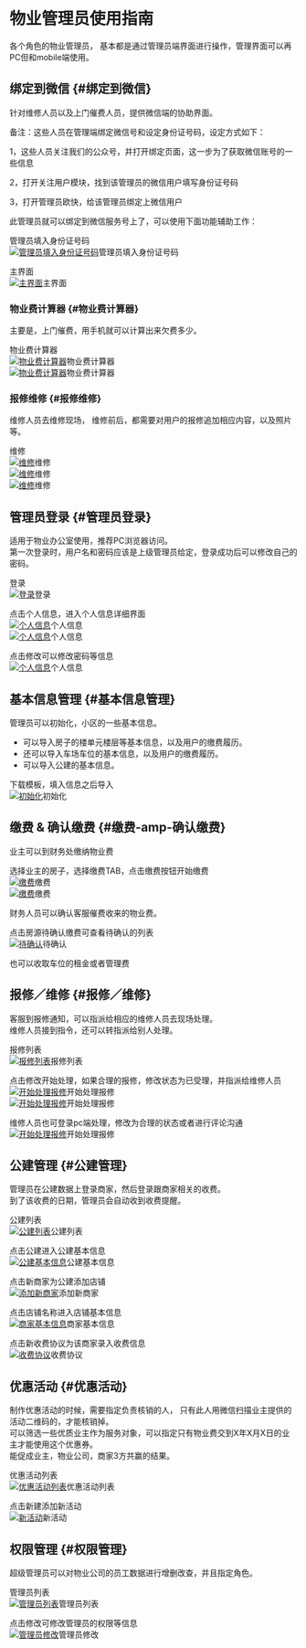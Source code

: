 # 物业管理员使用指南

各个角色的物业管理员， 基本都是通过管理员端界面进行操作，管理界面可以再PC但和mobile端使用。

## 绑定到微信 {#绑定到微信}

针对维修人员以及上门催费人员，提供微信端的协助界面。

备注：这些人员在管理端绑定微信号和设定身份证号码，设定方式如下：

1，这些人员关注我们的公众号，并打开绑定页面，这一步为了获取微信账号的一些信息

2，打开关注用户模块，找到该管理员的微信用户填写身份证号码

3，打开管理员欧快，给该管理员绑定上微信用户  
  
此管理员就可以绑定到微信服务号上了，可以使用下面功能辅助工作：

管理员填入身份证号码  
[![](/assets/管理员填入身份证号码.png "管理员填入身份证号码")](/assets/管理员填入身份证号码.png)管理员填入身份证号码

主界面  
[![](/assets/主界面-2.png "主界面")](/assets/主界面-2.png)主界面

### 物业费计算器 {#物业费计算器}

主要是，上门催费，用手机就可以计算出来欠费多少。

物业费计算器  
[![](/assets/物业费计算器-1.png "物业费计算器")](/assets/物业费计算器-1.png)物业费计算器  
[![](/assets/物业费计算器-2.png "物业费计算器")](/assets/物业费计算器-2.png)物业费计算器

### 报修维修 {#报修维修}

维修人员去维修现场， 维修前后，都需要对用户的报修追加相应内容，以及照片等。

维修  
[![](/assets/维修-1.png "维修")](/assets/维修-1.png)维修  
[![](/assets/维修-2.png "维修")](/assets/维修-2.png)维修  
[![](/assets/维修-3.png "维修")](/assets/维修-3.png)维修

## 管理员登录 {#管理员登录}

适用于物业办公室使用，推荐PC浏览器访问。  
第一次登录时，用户名和密码应该是上级管理员给定，登录成功后可以修改自己的密码。

登录  
[![](/assets/登录.png "登录")](/assets/登录.png)登录

点击个人信息，进入个人信息详细界面  
[![](/assets/个人信息-1.png "个人信息")](/assets/个人信息-1.png)个人信息  
[![](/assets/个人信息-2.png "个人信息")](/assets/个人信息-2.png)个人信息

点击修改可以修改密码等信息  
[![](/assets/个人信息-3.png "个人信息")](/assets/个人信息-3.png)个人信息

## 基本信息管理 {#基本信息管理}

管理员可以初始化，小区的一些基本信息。

* 可以导入房子的楼单元楼层等基本信息，以及用户的缴费履历。
* 还可以导入车场车位的基本信息，以及用户的缴费履历。
* 可以导入公建的基本信息。

下载模板，填入信息之后导入  
[![](/assets/初始化.png "初始化")](/assets/初始化.png)初始化

## 缴费 & 确认缴费 {#缴费-amp-确认缴费}

业主可以到财务处缴纳物业费

选择业主的房子，选择缴费TAB，点击缴费按钮开始缴费  
[![](/assets/选择房屋缴费-1.png "缴费")](/assets/选择房屋缴费-1.png)缴费  
[![](/assets/选择房屋缴费-2.png "缴费")](/assets/选择房屋缴费-2.png)缴费

财务人员可以确认客服催费收来的物业费。

点击房源待确认缴费可查看待确认的列表  
[![](/assets/个人信息-3.png "待确认")](/assets/个人信息-3.png)待确认

也可以收取车位的租金或者管理费

## 报修／维修 {#报修／维修}

客服到报修通知，可以指派给相应的维修人员去现场处理。  
维修人员接到指令，还可以转指派给别人处理。

报修列表  
[![](/assets/报修列表.png "报修列表")](/assets/报修列表.png)报修列表

点击修改开始处理，如果合理的报修，修改状态为已受理，并指派给维修人员  
[![](/assets/开始处理报修-1.png "开始处理报修")](/assets/开始处理报修-1.png)开始处理报修  
[![](/assets/开始处理报修-2.png "开始处理报修")](/assets/开始处理报修-2.png)开始处理报修

维修人员也可登录pc端处理，修改为合理的状态或者进行评论沟通  
[![](/assets/开始处理报修-3.png "开始处理报修")](/assets/开始处理报修-3.png)开始处理报修

## 公建管理 {#公建管理}

管理员在公建数据上登录商家，然后登录跟商家相关的收费。  
到了该收费的日期，管理员会自动收到收费提醒。

公建列表  
[![](/assets/公建列表.png "公建列表")](/assets/公建列表.png)公建列表

点击公建进入公建基本信息  
[![](/assets/公建基本信息.png "公建基本信息")](/assets/公建基本信息.png)公建基本信息

点击新商家为公建添加店铺  
[![](/assets/添加新商家.png "添加新商家")](/assets/添加新商家.png)添加新商家

点击店铺名称进入店铺基本信息  
[![](/assets/商家基本信息.png "商家基本信息")](/assets/商家基本信息.png)商家基本信息

点击新收费协议为该商家录入收费信息  
[![](/assets/收费协议.png "收费协议")](/assets/收费协议.png)收费协议

## 优惠活动 {#优惠活动}

制作优惠活动的时候，需要指定负责核销的人， 只有此人用微信扫描业主提供的活动二维码的，才能核销掉。  
可以筛选一些优质业主作为服务对象，可以指定只有物业费交到X年X月X日的业主才能使用这个优惠券。  
能促成业主，物业公司，商家3方共赢的结果。

优惠活动列表  
[![](/assets/优惠活动列表.png "优惠活动列表")](/assets/优惠活动列表.png)优惠活动列表

点击新建添加新活动  
[![](/assets/新活动.png "新活动")](/assets/新活动.png)新活动

## 权限管理 {#权限管理}

超级管理员可以对物业公司的员工数据进行增删改查，并且指定角色。

管理员列表  
[![](/assets/管理员列表.png "管理员列表")](/assets/管理员列表.png)管理员列表

点击修改可修改管理员的权限等信息  
[![](/assets/管理员修改.png "管理员修改")](/assets/管理员修改.png)管理员修改

